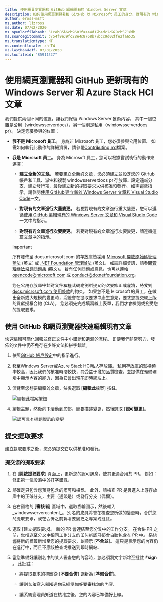 ```yaml
---
title: 使用網頁瀏覽器和 GitHub 編輯現有的 Windows Server 文章
description: 如何使用網頁瀏覽器和 GitHub 以 Microsoft 員工的身分，對現有的 Windows Server 檔進行快速編輯。
author: eross-msft
ms.author: lizross
ms.date: 07/02/2020
ms.openlocfilehash: 61ceb05b6cb9602faaa4d17b4dc2d978cb571ddb
ms.sourcegitcommit: d754f9e39fc28e4c8768b77bcc9d02ffe2fa6535
ms.translationtype: MT
ms.contentlocale: zh-TW
ms.lasthandoff: 07/02/2020
ms.locfileid: "85911227"
---
```

# <a name="update-existing-windows-server-and-azure-stack-hci-articles-using-a-web-browser-and-github"></a>使用網頁瀏覽器和 GitHub 更新現有的 Windows Server 和 Azure Stack HCI 文章

我們提供兩個不同的位置，讓我們保留 Windows Server 技術內容。 其中一個位置是公用（windowsserverdocs），另一個則是私用（windowsserverdocs pr）。 決定您要參與的位置：

- **我不是 Microsoft 員工。** 身為非 Microsoft 員工，您必須參與公用位置。 如需如何執行此動作的詳細資訊，請參閱[Contributing.md](https://github.com/MicrosoftDocs/windowsserverdocs/blob/master/CONTRIBUTING.md)檔案。

- **我是 Microsoft 員工。** 身為 Microsoft 員工，您可以根據嘗試執行的動作來選擇：

    - **建立全新的文章。** 若要建立全新的文章，您必須建立並設定您的 GitHub 帳戶和工具、派生和複製 windowsserverdocs pr 存放庫、設定遠端分支、建立發行項，最後建立新的提取要求以供核准和發行。 如需這些指示，請參閱[使用 GitHub 建立新的 Windows Server 文章和 Visual Studio Code](create-new-using-github.md)一文。

    - **對現有的文章進行大量變更。** 若要對現有的文章進行重大變更，您可以遵循[使用 GitHub 編輯現有的 Windows Server 文章和 Visual Studio Code](edit-existing-using-github.md)一文中的指示。

    - **對現有的文章進行次要變更。** 若要對現有的文章進行次要變更，請遵循這篇文章中的指示。

    > [!IMPORTANT]
    > 所有發佈至 docs.microsoft.com 的存放庫皆採用 [Microsoft 開放原始碼管理辦法](https://opensource.microsoft.com/codeofconduct/) \(英文\) 或 [.NET Foundation 管理辦法](https://dotnetfoundation.org/code-of-conduct) \(英文\)。 如需詳細資訊，請參閱[管理辦法常見問題集](https://opensource.microsoft.com/codeofconduct/faq/) \(英文\)。 若有任何問題或意見，也可以連絡 [opencode@microsoft.com](mailto:opencode@microsoft.com) 或 [conduct@dotnetfoundation.org](mailto:conduct@dotnetfoundation.org)。
    >
    > 您在公用存放庫中針對文件和程式碼範例所提交的次要修正或釐清，將受到 [docs.microsoft.com 使用條款](https://docs.microsoft.com/legal/termsofuse)的約束。 如果您不是 Microsoft 的員工，在做出全新或大規模的變更時，系統會在提取要求中產生意見，要求您提交線上版的貢獻授權合約 (CLA)。 您必須先完成填寫線上表單，我們才會檢閱或接受您的提取要求。

## <a name="quick-edits-to-existing-articles-using-github-and-a-web-browser"></a>使用 GitHub 和網頁瀏覽器快速編輯現有文章

快速編輯可簡化回報並修正文件中小錯誤和遺漏的流程。 即便我們非常努力，發佈的文件中仍不免存在少許文法和拼字錯誤。

1. 依照[GitHub 帳戶設定](https://review.docs.microsoft.com/en-us/help/contribute/contribute-get-started-setup-github?branch=master)中的指示進行。

1. 移至[Windows Server](https://github.com/MicrosoftDocs/windowsserverdocs-pr/tree/master/WindowsServerDocs)或[Azure Stack HCI](https://github.com/MicrosoftDocs/azure-stack-docs-pr/tree/master/azure-stack/hci)私人存放庫。 私用存放庫的監視頻率較高，因此我們的核准時間較快，其受益于增加品質檢查，並提供在預備環境中顯示內容的能力，因為它會出現在即時網站上。

2. 流覽至您想要編輯的文章，然後選取 [**編輯此**檔案] 按鈕。

   ![編輯此檔案按鈕](media/github-browser-updates/edit-this-file.png)

3. 編輯主題，然後向下滾動到底部，簡要描述變更，然後選取 [**認可變更**]。

    ![認可具有標題資訊的變更](media/github-browser-updates/commit-changes.png)

## <a name="submit-the-pull-request"></a>提交提取要求

建立提取要求之後，您必須提交它以供核准和發行。

### <a name="to-submit-your-pull-request"></a>提交您的提取要求

1. 在 [**開啟提取要求**] 頁面上，更新您的認可訊息，使其更適合用於 PR。 例如：修正第一個段落中的打字錯誤。

2. 請確定只包含您預期包含的認可和檔案。 此外，請檢查 PR 是否進入上游存放庫中的正確分支，主要（通常是）或發行分支（偶爾）。

3. 在右窗格的 [**審核者**] 區域中，選取齒輪圖示，然後輸入_windowsservercontent_。 別名的成員將會在檢查您所做的變更時，合併您的提取要求，或在合併之前新增要變更之專案的批註。

4. 選取 [建立提取要求]。 新的 PR 會連結至您分叉中的工作分支。 在合併 PR 之前，您推送至分叉中相同工作分支的任何新認可都會自動包含在 PR 中。 系統會將新的標籤新增至您的提取要求，並顯示 [**不合並**]。 這只是表示您的內容仍在進行中，而且不應該檢查或推送到即時網站。

5. 當您準備好讓別名中的某人審查您的內容時，您必須將文字新增至批註 **#sign** 。 此批註：

    - 將提取要求的標籤從 [**不要合併**] 更新為 [**準備合併**]。

    - 讓別名和寫入器知道您已經準備好要審核您的內容。

    - 讓系統管理員知道在核准之後，您的內容已準備好上線。
